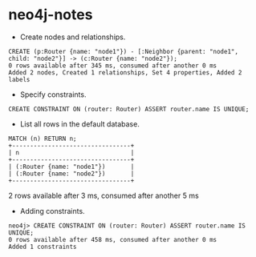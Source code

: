 # neo4j-notes

* Create nodes and relationships.
```shell
CREATE (p:Router {name: "node1"}) - [:Neighbor {parent: "node1", child: "node2"}] -> (c:Router {name: "node2"});
0 rows available after 345 ms, consumed after another 0 ms
Added 2 nodes, Created 1 relationships, Set 4 properties, Added 2 labels
```

* Specify constraints.
```shell
CREATE CONSTRAINT ON (router: Router) ASSERT router.name IS UNIQUE;
```

- List all rows in the default database.
```shell
MATCH (n) RETURN n;
+---------------------------------+
| n                               |
+---------------------------------+
| (:Router {name: "node1"})       |
| (:Router {name: "node2"})       |
+---------------------------------+
```

2 rows available after 3 ms, consumed after another 5 ms

* Adding constraints.

```shell
neo4j> CREATE CONSTRAINT ON (router: Router) ASSERT router.name IS UNIQUE; 
0 rows available after 458 ms, consumed after another 0 ms
Added 1 constraints
```
